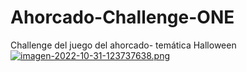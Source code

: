 # Ahorcado-Challenge-ONE
Challenge del juego del ahorcado- temática Halloween
[![imagen-2022-10-31-123737638.png](https://i.postimg.cc/zX94HXpK/imagen-2022-10-31-123737638.png)](https://postimg.cc/56SsZJh2)
